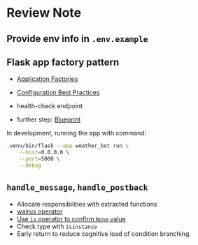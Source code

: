 # Review Note

## Provide env info in `.env.example`

## Flask app factory pattern

- [Application Factories](https://flask.palletsprojects.com/en/stable/patterns/appfactories/)

- [Configuration Best Practices](https://flask.palletsprojects.com/en/stable/config/#configuration-best-practices)

- health-check endpoint

- further step: [Blueprint](https://flask.palletsprojects.com/en/stable/blueprints/)

In development, running the app with command:

```bash
.venv/bin/flask --app weather_bot run \
    --host=0.0.0.0 \
    --port=5000 \
    --debug
```

## `handle_message`, `handle_postback`

- Allocate responsibilities with extracted functions
- [walrus operator](https://docs.python.org/3/whatsnew/3.8.html#assignment-expressions)
- [Use `is` operator to confirm `None` value](https://youtu.be/pDhUWOj_a0M?si=bh9tG0TE28DTH6Ju)
- Check type with `isinstance`
- Early return to reduce cognitive load of condition branching.
